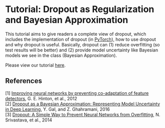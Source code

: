 # Tutorial: Dropout as Regularization and Bayesian Approximation

This tutorial aims to give readers a complete view of dropout, which includes the implementation of dropout (in [PyTorch](https://pytorch.org/)), how to use dropout and why dropout is useful. Basically, dropout can (1) reduce overfitting (so test results will be better) and (2) provide model uncertainty like Bayesian models we see in the class (Bayesian Approximation).

Please view our tutorial [here](https://xuwd11.github.io/Dropout_Tutorial_in_PyTorch/).


## References

[1] [Improving neural networks by preventing co-adaptation of feature detectors](https://arxiv.org/pdf/1207.0580.pdf), G. E. Hinton, et al., 2012  
[2] [Dropout as a Bayesian Approximation: Representing Model Uncertainty in Deep Learning](https://arxiv.org/pdf/1506.02142.pdf), Y. Gal, and Z. Ghahramani, 2016  
[3] [Dropout: A Simple Way to Prevent Neural Networks from
Overfitting](http://jmlr.org/papers/volume15/srivastava14a.old/srivastava14a.pdf), N. Srivastava, et al., 2014